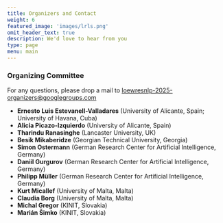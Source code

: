 ```yaml
---
title: Organizers and Contact
weight: 6
featured_image: 'images/lrls.png'
omit_header_text: true
description: We'd love to hear from you
type: page
menu: main
---
```


### Organizing Committee

For any questions, please drop a mail to loewresnlp-2025-organizers@googlegroups.com 


- **Ernesto Luis Estevanell-Valladares** (University of Alicante, Spain; University of Havana, Cuba)  
- **Alicia Picazo-Izquierdo** (University of Alicante, Spain)  
- **Tharindu Ranasinghe** (Lancaster University, UK)  
- **Besik Mikaberidze** (Georgian Technical University, Georgia)  
- **Simon Ostermann** (German Research Center for Artificial Intelligence, Germany)  
- **Daniil Gurgurov** (German Research Center for Artificial Intelligence, Germany)  
- **Philipp Müller** (German Research Center for Artificial Intelligence, Germany)  
- **Kurt Micallef** (University of Malta, Malta)  
- **Claudia Borg** (University of Malta, Malta)  
- **Michal Gregor** (KINIT, Slovakia)  
- **Marián Šimko** (KINIT, Slovakia)


<!-- [//]: # (#### Acknowledgements)

[//]: # (>> The EmoRec EEG workshop is organized by the Horizon Europe  project GAIN funded by the European Union &#40;GA no.101078950&#41;.) -->
